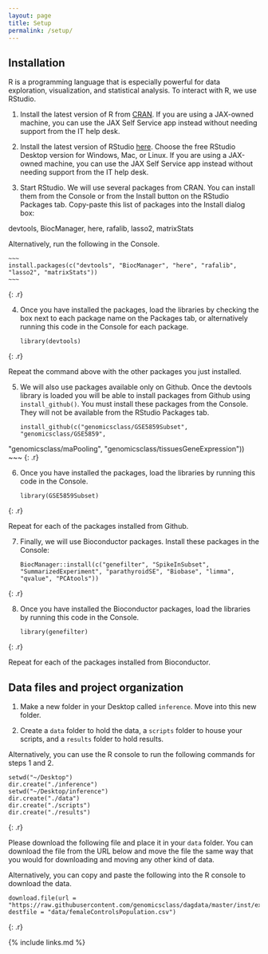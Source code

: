 ```yaml
---
layout: page
title: Setup
permalink: /setup/
---
```

## Installation

R is a programming language that is especially powerful for data exploration, 
visualization, and statistical analysis. To interact with R, we use RStudio. 

1. Install the latest version of R from [CRAN](https://cran.r-project.org/). 
If you are using a JAX-owned machine, you can use the JAX Self Service app 
instead without needing support from the IT help desk.

2. Install the latest version of RStudio [here](https://www.rstudio.com/products/rstudio/download/). Choose the free 
RStudio Desktop version for Windows, Mac, or Linux. If you are using a 
JAX-owned machine, you can use the JAX Self Service app instead without needing 
support from the IT help desk.

3. Start RStudio. We will use several packages from CRAN. You can install them 
from the Console or from the Install button on the RStudio Packages tab. 
Copy-paste this list of packages into the Install dialog box: 

devtools, BiocManager, here, rafalib, lasso2, matrixStats

Alternatively, run the following in the Console.

    ~~~
    install.packages(c("devtools", "BiocManager", "here", "rafalib", "lasso2", "matrixStats"))
    ~~~
{: .r}

4. Once you have installed the packages, load the libraries by checking the box 
next to each package name on the Packages tab, or alternatively running this 
code in the Console for each package.

    ~~~
    library(devtools)
    ~~~
{: .r}

Repeat the command above with the other packages you just installed.

5. We will also use packages available only on Github. Once the devtools library 
is loaded you will be able to install packages from Github using 
`install_github()`. You must install  these packages from the Console. They will 
not be  available from the RStudio Packages tab.

    ~~~
    install_github(c("genomicsclass/GSE5859Subset", "genomicsclass/GSE5859",
  "genomicsclass/maPooling", "genomicsclass/tissuesGeneExpression"))
    ~~~
{: .r}

6. Once you have installed the packages, load the libraries by running this 
code in the Console.

    ~~~
    library(GSE5859Subset)
    ~~~
{: .r}

Repeat for each of the packages installed from Github.

7. Finally, we will use Bioconductor packages. Install these packages in the 
Console:

    ~~~
    BiocManager::install(c("genefilter", "SpikeInSubset", "SummarizedExperiment", "parathyroidSE", "Biobase", "limma", "qvalue", "PCAtools"))
    ~~~
{: .r}

8. Once you have installed the Bioconductor packages, load the libraries by 
running this code in the Console.

    ~~~
    library(genefilter)
    ~~~
{: .r}

Repeat for each of the packages installed from Bioconductor.

## Data files and project organization

1. Make a new folder in your Desktop called `inference`. Move into this new 
folder.

2. Create  a `data` folder to hold the data, a `scripts` folder to house your scripts, and a `results` folder to hold results. 

Alternatively, you can use the R console to run the following commands for steps 
1 and 2.
~~~
setwd("~/Desktop")
dir.create("./inference")
setwd("~/Desktop/inference")
dir.create("./data")
dir.create("./scripts")
dir.create("./results")
~~~
{: .r}

Please download the following file and place it in your `data` folder. You 
can download the file from the URL below and move the file the same way that 
you would for downloading and moving any other kind of data.

Alternatively, you can copy and paste the following into the R console to 
download the data.
~~~
download.file(url = "https://raw.githubusercontent.com/genomicsclass/dagdata/master/inst/extdata/femaleControlsPopulation.csv", destfile = "data/femaleControlsPopulation.csv")
~~~
{: .r}


{% include links.md %}
